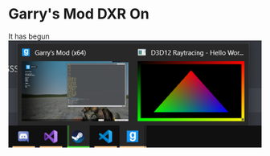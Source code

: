 # Garry's Mod DXR On

It has begun  
![Proof of concept](https://github.com/100PXSquared/gmod-dxr/blob/master/Screenshot%20(368).png)
